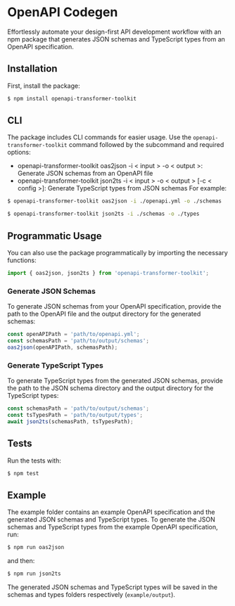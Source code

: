 # OpenAPI Codegen

Effortlessly automate your design-first API development workflow with an npm package that generates JSON schemas and TypeScript types from an OpenAPI specification.

## Installation
First, install the package:

```sh
$ npm install openapi-transformer-toolkit
```

## CLI

The package includes CLI commands for easier usage. Use the `openapi-transformer-toolkit` command followed by the subcommand and required options:

- openapi-transformer-toolkit oas2json -i < input > -o < output >: Generate JSON schemas from an OpenAPI file
- openapi-transformer-toolkit json2ts -i < input > -o < output > [-c < config >]: Generate TypeScript types from JSON schemas
For example:

```sh
$ openapi-transformer-toolkit oas2json -i ./openapi.yml -o ./schemas
```
```sh
$ openapi-transformer-toolkit json2ts -i ./schemas -o ./types
```

## Programmatic Usage
You can also use the package programmatically by importing the necessary functions:

```javascript
import { oas2json, json2ts } from 'openapi-transformer-toolkit';
```

### Generate JSON Schemas
To generate JSON schemas from your OpenAPI specification, provide the path to the OpenAPI file and the output directory for the generated schemas:

```javascript
const openAPIPath = 'path/to/openapi.yml';
const schemasPath = 'path/to/output/schemas';
oas2json(openAPIPath, schemasPath);
```

### Generate TypeScript Types
To generate TypeScript types from the generated JSON schemas, provide the path to the JSON schema directory and the output directory for the TypeScript types:

```javascript
const schemasPath = 'path/to/output/schemas';
const tsTypesPath = 'path/to/output/types';
await json2ts(schemasPath, tsTypesPath);
```

## Tests
Run the tests with:

```sh
$ npm test
```

## Example
The example folder contains an example OpenAPI specification and the generated JSON schemas and TypeScript types. To generate the JSON schemas and TypeScript types from the example OpenAPI specification, run:

```sh
$ npm run oas2json
```

and then:

```sh
$ npm run json2ts
```

The generated JSON schemas and TypeScript types will be saved in the schemas and types folders respectively (`example/output`).
